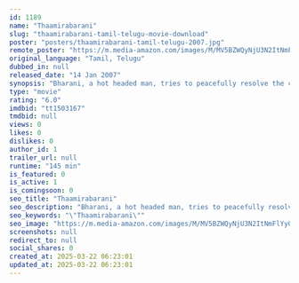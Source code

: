 ```yaml
---
id: 1189
name: "Thaamirabarani"
slug: "thaamirabarani-tamil-telugu-movie-download"
poster: "posters/thaamirabarani-tamil-telugu-2007.jpg"
remote_poster: "https://m.media-amazon.com/images/M/MV5BZWQyNjU3N2ItNmFlYy00MTczLWJmM2ItN2Y0MWFmM2Q5ZjY3XkEyXkFqcGc@._V1_SX300.jpg"
original_language: "Tamil, Telugu"
dubbed_in: null
released_date: "14 Jan 2007"
synopsis: "Bharani, a hot headed man, tries to peacefully resolve the conflict between the families, from the one which he belongs, and the one from which his lover belongs. But several circumstances force him to use his fist than his heart ..."
type: "movie"
rating: "6.0"
imdbid: "tt1503167"
tmdbid: null
views: 0
likes: 0
dislikes: 0
author_id: 1
trailer_url: null
runtime: "145 min"
is_featured: 0
is_active: 1
is_comingsoon: 0
seo_title: "Thaamirabarani"
seo_description: "Bharani, a hot headed man, tries to peacefully resolve the conflict between the families, from the one which he belongs, and the one from which his lover belongs. But several circumstances force him to use his fist than his heart ..."
seo_keywords: "\"Thaamirabarani\""
seo_image: "https://m.media-amazon.com/images/M/MV5BZWQyNjU3N2ItNmFlYy00MTczLWJmM2ItN2Y0MWFmM2Q5ZjY3XkEyXkFqcGc@._V1_SX300.jpg"
screenshots: null
redirect_to: null
social_shares: 0
created_at: 2025-03-22 06:23:01
updated_at: 2025-03-22 06:23:01
---
```


